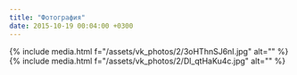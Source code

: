```yaml
---
title: "Фотография"
date: 2015-10-19 00:04:00 +0300
---
```



{% include media.html f="/assets/vk_photos/2/3oHThnSJ6nI.jpg" alt="" %}
{% include media.html f="/assets/vk_photos/2/Dl_qtHaKu4c.jpg" alt="" %}

